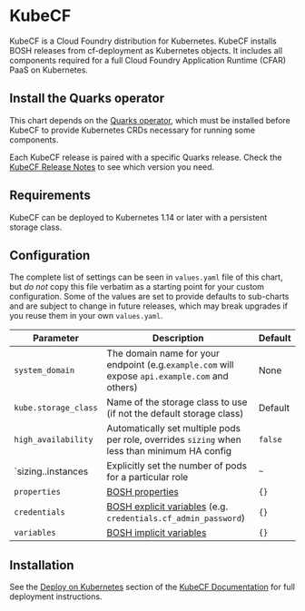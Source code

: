 # KubeCF

KubeCF is a Cloud Foundry distribution for Kubernetes. KubeCF installs BOSH releases from
cf-deployment as Kubernetes objects. It includes all components required for a full Cloud Foundry
Application Runtime (CFAR) PaaS on Kubernetes.


## Install the Quarks operator

This chart depends on the [Quarks operator][1], which must be installed before KubeCF to provide
Kubernetes CRDs necessary for running some components.

Each KubeCF release is paired with a specific Quarks release. Check the [KubeCF Release Notes][2] to
see which version you need. 


## Requirements 

KubeCF can be deployed to Kubernetes 1.14 or later with a persistent storage class.  


## Configuration

The complete list of settings can be seen in `values.yaml` file of this chart, but *do not* copy
this file verbatim as a starting point for your custom configuration. Some of the values are set to
provide defaults to sub-charts and are subject to change in future releases, which may break
upgrades if you reuse them in your own `values.yaml`.


| Parameter                        | Description                                                                                       | Default           |
| -------------------------------- | ------------------------------------------------------------------------------------------------- | ----------------- |
| `system_domain`                  | The domain name for your endpoint (e.g.`example.com` will expose `api.example.com` and others)    | None              |
| `kube.storage_class`             | Name of the storage class to use (if not the default storage class)                               | Default           |
| `high_availability`              | Automatically set multiple pods per role, overrides `sizing` when less than minimum HA config     | `false`           |
| `sizing.<role>.instances         | Explicitly set the number of pods for a particular role                                           | `~`               |
| `properties`                     | [BOSH properties][3]                                                                              | `{}`              |
| `credentials`                    | [BOSH explicit variables][4] (e.g. `credentials.cf_admin_password`)                               | `{}`              |
| `variables`                      | [BOSH implicit variables][5]                                                                      | `{}`              |


## Installation

See the [Deploy on Kubernetes][6] section of the [KubeCF Documentation][7] for full deployment
instructions.


[1]: https://github.com/cloudfoundry-incubator/quarks-operator
[2]: https://github.com/cloudfoundry-incubator/kubecf/releases
[3]: https://github.com/cloudfoundry-incubator/kubecf/blob/master/doc/Contribute.md#customization
[4]: https://quarks.suse.dev/docs/quarks-operator/concepts/variables/#explicit-variables
[5]: https://quarks.suse.dev/docs/quarks-operator/concepts/variables/#implicit-variables
[6]: https://kubecf.suse.dev/docs/getting-started/kubernetes-deploy/
[7]: https://kubecf.suse.dev/docs/
